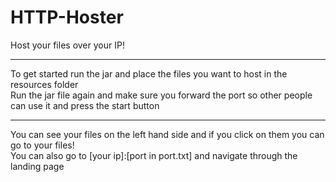 # HTTP-Hoster
Host your files over your IP!
<hr>
To get started run the jar and place the files you want to host in the resources folder 
<br>
Run the jar file again and make sure you forward the port so other people can use it and press the start button
<hr>
You can see your files on the left hand side and if you click on them you can go to your files!
<br>
You can also go to [your ip]:[port in port.txt] and navigate through the landing page
